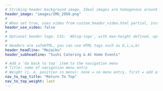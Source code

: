 ```yaml
---
# Striking header background image, Ideal images are homogenous around the centre and contrasting to the text. Non-ideal images can use `title_guard`
header_image: "images/IMG_2958.png"
#
# When set true, uses video from custom_header_video.html partial, instead of header_image
header_use_video: false
#
# Optional header logo. CSS: `#blog-logo`, with max-height defined, optimize to prevent scaling
#
# Headers are safeHTML, you can use HTML tags such as b,i,u,br
header_headline: "Mozaiku"
header_subheadline: "Sushi Catering & At Home Events"

# Add a 'Go back to top' item to the navigation menu
# Title: name of navigation menu entry
# Weight (i. e. position in menu): none = no menu entry, first = add as first entry, last = ad as last entry
nav_to_top_title: "Return To Top"
nav_to_top_weight: last
---
```

